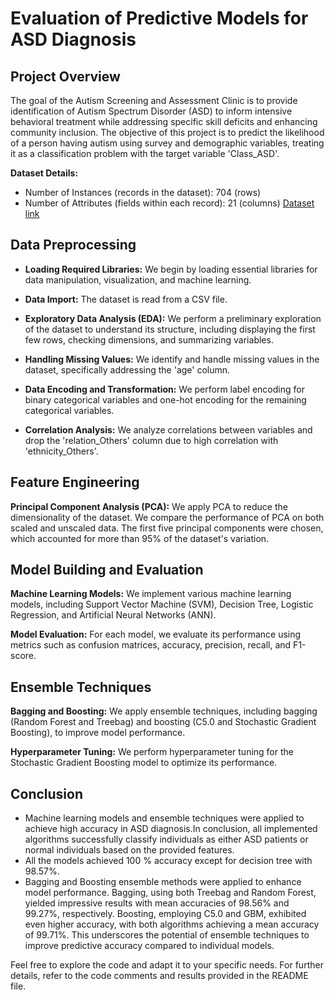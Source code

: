 # Evaluation of Predictive Models for ASD Diagnosis

## Project Overview

The goal of the Autism Screening and Assessment Clinic is to provide identification of Autism Spectrum Disorder (ASD) to inform intensive behavioral treatment while addressing specific skill deficits and enhancing community inclusion. The objective of this project is to predict the likelihood of a person having autism using survey and demographic variables, treating it as a classification problem with the target variable 'Class_ASD'.

**Dataset Details:**
- Number of Instances (records in the dataset): 704 (rows)
- Number of Attributes (fields within each record): 21 (columns)
[Dataset link](https://www.kaggle.com/datasets/faizunnabi/autism-screening/download?datasetVersionNumber=1)

## Data Preprocessing

- **Loading Required Libraries:** We begin by loading essential libraries for data manipulation, visualization, and machine learning.

- **Data Import:** The dataset is read from a CSV file.

- **Exploratory Data Analysis (EDA):** We perform a preliminary exploration of the dataset to understand its structure, including displaying the first few rows, checking dimensions, and summarizing variables.

- **Handling Missing Values:** We identify and handle missing values in the dataset, specifically addressing the 'age' column.

- **Data Encoding and Transformation:** We perform label encoding for binary categorical variables and one-hot encoding for the remaining categorical variables.

- **Correlation Analysis:** We analyze correlations between variables and drop the 'relation_Others' column due to high correlation with 'ethnicity_Others'.

## Feature Engineering

**Principal Component Analysis (PCA):** We apply PCA to reduce the dimensionality of the dataset. We compare the performance of PCA on both scaled and unscaled data. The first five principal components were chosen, which accounted for more than 95% of the dataset's variation.

## Model Building and Evaluation

**Machine Learning Models:** We implement various machine learning models, including Support Vector Machine (SVM), Decision Tree, Logistic Regression, and Artificial Neural Networks (ANN).

**Model Evaluation:** For each model, we evaluate its performance using metrics such as confusion matrices, accuracy, precision, recall, and F1-score. 

## Ensemble Techniques

**Bagging and Boosting:** We apply ensemble techniques, including bagging (Random Forest and Treebag) and boosting (C5.0 and Stochastic Gradient Boosting), to improve model performance.

**Hyperparameter Tuning:** We perform hyperparameter tuning for the Stochastic Gradient Boosting model to optimize its performance.

## Conclusion

- Machine learning models and ensemble techniques were applied to achieve high accuracy in ASD diagnosis.In conclusion, all implemented algorithms successfully classify individuals as either ASD patients or normal individuals based on the provided features.  
- All the models achieved 100 % accuracy except for decision tree with 98.57%. 
- Bagging and Boosting ensemble methods were applied to enhance model performance. 
Bagging, using both Treebag and Random Forest, yielded impressive results with mean accuracies of 98.56% and 99.27%, respectively. 
Boosting, employing C5.0 and GBM, exhibited even higher accuracy, with both algorithms achieving a mean accuracy of 99.71%. This underscores the potential of ensemble techniques to improve predictive accuracy compared to individual models.

Feel free to explore the code and adapt it to your specific needs. For further details, refer to the code comments and results provided in the README file.
